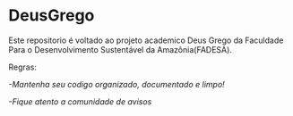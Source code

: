 # DeusGrego
Este repositorio é voltado ao projeto academico Deus Grego da Faculdade Para o Desenvolvimento Sustentável da Amazônia(FADESA).

Regras:

*-Mantenha seu codigo organizado, documentado e limpo!*

*-Fique atento a comunidade de avisos*
